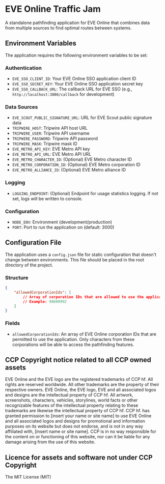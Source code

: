 # EVE Online Traffic Jam

A standalone pathfinding application for EVE Online that combines data from multiple sources to find optimal routes between systems.

## Environment Variables

The application requires the following environment variables to be set:

### Authentication
- `EVE_SSO_CLIENT_ID`: Your EVE Online SSO application client ID
- `EVE_SSO_SECRET_KEY`: Your EVE Online SSO application secret key
- `EVE_SSO_CALLBACK_URL`: The callback URL for EVE SSO (e.g., `http://localhost:3000/callback` for development)

### Data Sources
- `EVE_SCOUT_PUBLIC_SIGNATURE_URL`: URL for EVE Scout public signature data
- `TRIPWIRE_HOST`: Tripwire API host URL
- `TRIPWIRE_USER`: Tripwire API username
- `TRIPWIRE_PASSWORD`: Tripwire API password
- `TRIPWIRE_MASK`: Tripwire mask ID
- `EVE_METRO_API_KEY`: EVE Metro API key
- `EVE_METRO_API_URL`: EVE Metro API URL
- `EVE_METRO_CHARACTER_ID`: (Optional) EVE Metro character ID
- `EVE_METRO_CORPORATION_ID`: (Optional) EVE Metro corporation ID
- `EVE_METRO_ALLIANCE_ID`: (Optional) EVE Metro alliance ID

### Logging
- `LOGGING_ENDPOINT`: (Optional) Endpoint for usage statistics logging. If not set, logs will be written to console.

### Configuration
- `NODE_ENV`: Environment (development/production)
- `PORT`: Port to run the application on (default: 3000)

## Configuration File

The application uses a `config.json` file for static configuration that doesn't change between environments. This file should be placed in the root directory of the project.

### Structure
```json
{
    "allowedCorporationIds": [
        // Array of corporation IDs that are allowed to use the application
        // Example: 98600992
    ]
}
```

### Fields
- `allowedCorporationIds`: An array of EVE Online corporation IDs that are permitted to use the application. Only characters from these corporations will be able to access the pathfinding features.

## CCP Copyright notice related to all CCP owned assets

EVE Online and the EVE logo are the registered trademarks of CCP hf. All rights are reserved worldwide. All other trademarks are the property of their respective owners. EVE Online, the EVE logo, EVE and all associated logos and designs are the intellectual property of CCP hf. All artwork, screenshots, characters, vehicles, storylines, world facts or other recognizable features of the intellectual property relating to these trademarks are likewise the intellectual property of CCP hf. CCP hf. has granted permission to [insert your name or site name] to use EVE Online and all associated logos and designs for promotional and information purposes on its website but does not endorse, and is not in any way affiliated with, [insert name or site name]. CCP is in no way responsible for the content on or functioning of this website, nor can it be liable for any damage arising from the use of this website.

## Licence for assets and software not under CCP Copyright

The MIT License (MIT)